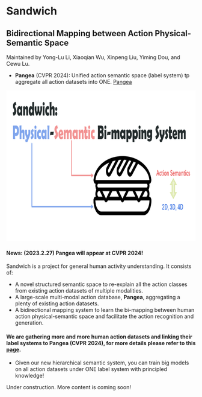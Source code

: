 # Sandwich
## Bidirectional Mapping between Action Physical-Semantic Space
Maintained by Yong-Lu Li, Xiaoqian Wu, Xinpeng Liu, Yiming Dou, and Cewu Lu.
- **Pangea** (CVPR 2024): Unified action semantic space (label system) tp aggregate all action datasets into ONE. [Pangea](https://github.com/DirtyHarryLYL/Sandwich/tree/main/semantic_alignment)

<p align='center'>
    <img src="https://github.com/DirtyHarryLYL/Sandwich/blob/main/img/sandwich.png", height="400">
</p>

#### **News**: (2023.2.27) Pangea will appear at CVPR 2024!

Sandwich is a project for general human activity understanding. It consists of:
- A novel structured semantic space to re-explain all the action classes from existing action datasets of multiple modalities.
- A large-scale multi-modal action database, **Pangea**, aggregating a plenty of existing action datasets.
- A bidirectional mapping system to learn the bi-mapping between human action physical-semantic space and facilitate the action recognition and generation.

#### We are gathering more and more human action datasets and linking their label systems to Pangea (CVPR 2024), for more details please refer to this [page](https://github.com/DirtyHarryLYL/Sandwich/tree/main/semantic_alignment). 
- Given our new hierarchical semantic system, you can train big models on all action datasets under ONE label system with principled knowledge! 

Under construction. More content is coming soon!
